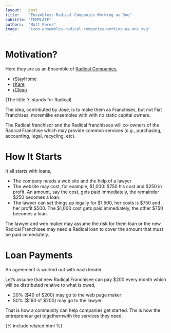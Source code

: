 ```yaml
---
layout:   post
title:    "Ensembles: Radical Companies Working as One"
subtitle: "TEMPLATE"
authors:  "Matt Perez"
image:    "icon-ensembles-radical-companies-working-as-one.svg"
---
```


<div style='display:none; '>
 <p>Here they are as an Ensemble of Radical Companies.</p>
</div>

<h1>Motivation?</h1>
 <p>Here they are as an Ensemble of <a href="https://amazon.com/RADICAL-Companies-Organized-Success-Employees/dp/1641846429/ref=tmm_pap_swatch_0?_encoding=UTF8&dib_tag=se&dib=eyJ2IjoiMSJ9.zvWE1R0NDgL0e3yOQZ7SpbwPHIK23BUmdM6k3YRnWNPP66f8I60T-38roNtx8HMwoy8k1N6BYtOJzu7mSmeJeCI_C_jj7MjE3C1xZp1d1NY.DBHRTPyYr81wye-tlbSuMNfmCUX0Pk-yfvXl43EpA8Y&qid=1726525947&sr=8-1" target="_blank">Radical Companies</a>,</p>
  <ul>
   <li><a href="https://radicalcompanies.com/2022/05/12/rstayhome" target="_blank">rStayHome</a></li>
   <li><a href="https://radicalcompanies.com/2022/05/13/rkare" target="_blank">rKare</a></li>
   <li><a href="https://radicalcompanies.com/2022/05/14/rclean" target="_blank">rClean</a></li>
  </ul>
 <p>(The little &lsquo;<em>r</em>&rsquo; stands for Radical)</p>
 <p>The idea, contributed by Jose, is to make them as Franchises, but not Fiat Franchises, moremlike ensembles with with no static capital owners.</p>
 <p>The Radical franchisor and the Radical franchisees will co-owners of the Radical Franchise which may provide common services (<em>e.g.</em>, purchasing, accounting, legal, recycling, etc).</p>

<h1>How It Starts</h1>
 <p>It all starts with loans,</p>
  <ul>
   <li>The company needs a web site and the help of a lawyer</li>
   <li>The website may cost, for example, $1,000: $750 his cost and $250 in profit. An amount, say the cost, gets paid immediately, the remainder $250 becomes a loan.</li>
   <li>The lawyer can set things up legally for $1,500, her costs is $750 and her profit $500. The $1,000 cost gets paid immediately, the other $750 becomes a loan.</li>
  </ul>
  <p>The lawyer and web maker may assume the risk for them loan or the new Radical Franchisee may need a Radical loan to cover the amount that must be paid immediately.</p>

<h1>Loan Payments</h1>
 <p>An agreement is worked out with each lender.</p>
 <p>Let&rsquo;s assume that new Radical Franchisee can pay $200 every month which will be distributed relative to what is owed,</p>
  <ul>
   <li>20% ($40 of $200) may go to the web page maker</.i>
   <li>80% ($160 of $200) may go to the lawyer.</li>
  </ul>
 <p>That is how a community can help companies get started. Ths is how the entrepreneur get togethernwith the services they need.</p> 

{% include related.html %}